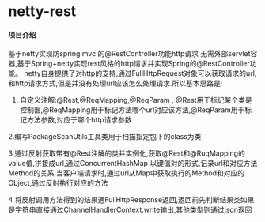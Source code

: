 # netty-rest

#### 项目介绍
基于netty实现防spring mvc 的@RestController功能http请求
无需外部servlet容器,基于Spring+netty实现rest风格的http请求并实现Spring的@RestController功能。
netty自身提供了对http的支持,通过FullHttpRequest对象可以获取请求的url,和http请求方式,但是并没有处理url应该怎么处理请求.所以基本思路是:

1. 自定义注解:@Rest,@ReqMapping,@ReqParam , @Rest用于标记某个类是控制器,@ReqMapping用于标记方法哪个url对应该方法,@ReqParam用于标记方法参数,对应于哪个http请求参数

2.编写PackageScanUtils工具类用于扫描指定包下的class为类

3 通过反射获取带有@Rest注解的类并实例化,获取@Rest和@RuqMapping的value值,拼接成url,通过ConcurrentHashMap 以键值对的形式,记录url和对应方法Method的关系,当客户端请求时,通过url从Map中获取执行的Method和对应的Object,通过反射执行对应的方法

4 将反射调用方法得到的结果通FullHttpResponse返回,返回前先判断结果类如果是字符串直接通过ChannelHandlerContext.write输出,其他类型则通过json返回
